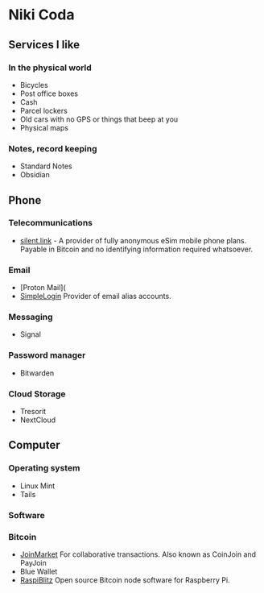 # Niki Coda

## Services I like

### In the physical world
- Bicycles
- Post office boxes
- Cash
- Parcel lockers
- Old cars with no GPS or things that beep at you
- Physical maps

### Notes, record keeping
- Standard Notes
- Obsidian

## Phone

### Telecommunications
- [silent.link](silent.link) - A provider of fully anonymous eSim mobile phone plans. Payable in Bitcoin and no identifying information required whatsoever. 

### Email
- [Proton Mail](
- [SimpleLogin]() Provider of email alias accounts. 

### Messaging
- Signal

### Password manager
- Bitwarden

### Cloud Storage
- Tresorit
- NextCloud

## Computer

### Operating system
- Linux Mint 
- Tails

### Software


### Bitcoin
- [JoinMarket](https://github.com/JoinMarket-Org/joinmarket-clientserver) For collaborative transactions.  Also known as CoinJoin and PayJoin
- Blue Wallet
- [RaspiBlitz](https://github.com/rootzoll/raspiblitz) Open source Bitcoin node software for Raspberry Pi.


